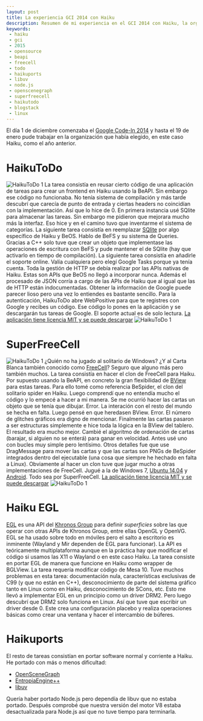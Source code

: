 ```yaml
---
layout: post
title: La experiencia GCI 2014 con Haiku
description: Resumen de mi experiencia en el GCI 2014 con Haiku, la organización que elegí
keywords:
 - haiku
 - gci
 - 2015
 - opensource
 - beapi
 - freecell
 - todo
 - haikuports
 - libuv
 - node.js
 - openscenegraph
 - superfreecell
 - haikutodo
 - blogstack
 - linux
---
```


El día 1 de diciembre comenzaba el [Google Code-In 2014](http://www.google-melange.com/gci/homepage/google/gci2014) y hasta el 19 de enero pude trabajar en la organización que había elegido, en este caso Haiku, como el año anterior. 


# HaikuToDo

![HaikuToDo 1]({{site.baseurl}}images/HaikuToDo-1.png)
La tarea consistía en reusar cierto código de una aplicación de tareas para crear un frontend en Haiku usando la BeAPI. Sin embargo ese código no funcionaba. No tenía sistema de compilación y más tarde descubrí que carecía de punto de entrada y ciertas headers no coincidían con la implementación. Así que lo hice de 0. En primera instancia usé SQlite para almacenar las tareas. Sin embargo me pidieron que mejorara mucho más la interfaz. Eso hice y en el camino tuvo que inventarme el sistema de categorías. La siguiente tarea consistía en reemplazar [SQlite](http://sqlite.org) por algo específico de Haiku y BeOS. Hablo de BeFS y su sistema de Queries. Gracias a C++ solo tuve que crear un objeto que implementase las operaciones de escritura con BeFS y pude mantener el de SQlite (hay que activarlo en tiempo de compilación). La siguiente tarea consistía en añadirle el soporte online. Valía cualquiera pero elegí Google Tasks porque ya tenía cuenta. Toda la gestión de HTTP se debía realizar por las APIs nativas de Haiku. Estas son APIs que BeOS no llegó a incorporar nunca. Además el procesado de JSON corría a cargo de las APIs de Haiku que al igual que las de HTTP están indocumentadas. Obtener la información de Google puede parecer lioso pero una vez lo entiendes es bastante sencillo. Para la autenticación, HaikuToDo abre WebPositive para que te registres con Google y recibes un código. Ese código lo pones en la aplicación y se descargarán tus tareas de Google. El soporte actual es de solo lectura. [La aplicación tiene licencia MIT y se puede descargar](http://github.com/AdrianArroyoCalle/HaikuToDo)
![HaikuToDo 1]({{site.baseurl}}images/HaikuToDo-2.png)

# SuperFreeCell

![HaikuToDo 1]({{site.baseurl}}images/SuperFreeCell-1.png)
¿Quién no ha jugado al solitario de Windows? ¿Y al Carta Blanca también conocido como [FreeCell](https://es.wikipedia.org/wiki/FreeCell)? Seguro que alguno más pero también muchos. La tarea consistía en hacer el clon de FreeCell para Haiku. Por supuesto usando la BeAPI, en concreto la gran flexibilidad de [BView](http://api.haiku-os.org/classBView.html) para estas tareas. Para ello tomé como referencia BeSpider, el clon del solitario spider en Haiku. Luego comprendí que no entendía mucho el código y lo empecé a hacer a mi manera. Se me ocurrió hacer las cartas un objeto que se tenía que dibujar. Error. La interación con el resto del mundo se hecha en falta. Luego pensé en que heredasen BView. Error. El número de glitches gráficos era digno de mencionar. Finalmente las cartas pasaron a ser estructuras simplemente e hice toda la lógica en la BView del tablero. El resultado era mucho mejor. Cambié el algoritmo de ordenación de cartas (barajar, si alguien no se enterá) para ganar en velocidad. Antes usé uno con bucles muy simple pero lentísimo. Otros detalles fue que use DragMessage para mover las cartas y que las cartas son PNGs de BeSpider integrados dentro del ejecutable (una cosa que siempre he hechado en falta a Linux). Obviamente al hacer un clon tuve que jugar mucho a otras implementaciones de FreeCell. Jugué a la de Windows 7, [Ubuntu 14.04](https://wiki.gnome.org/action/show/Apps/Aisleriot?action=show&redirect=Aisleriot) y [Android](https://play.google.com/store/apps/details?id=com.mobilityware.freecell). Todo sea por SuperFreeCell. [La aplicación tiene licencia MIT y se puede descargar](http://github.com/AdrianArroyoCalle/SuperFreeCell)
![HaikuToDo 1]({{site.baseurl}}images/SuperFreeCell-2.png)

# Haiku EGL
[EGL](http://es.wikipedia.org/wiki/EGL) es una API del [Khronos Group](http://khronos.org) para definir _superficies_ sobre las que operar con otras APIs de Khronos Group, entre ellas OpenGL y OpenVG. EGL se ha usado sobre todo en móviles pero el salto a escritorio es inminente (Wayland y Mir dependen de EGL para funcionar). La API es teóricamente multiplataforma aunque en la práctica hay que modificar el código si usamos las X11 o Wayland o en este caso Haiku. La tarea consiste en portar EGL de manera que funcione en Haiku como wrapper de BGLView. La tarea requería modificar código de Mesa 10. Tuve muchos problemas en esta tarea: documentación nula, características exclusivas de C99 (y que no están en C++), desconocimiento de parte del sistema gráfico tanto en Linux como en Haiku, desconocimiento de SCons, etc. Esto me llevó a implementar EGL en un principio como un driver DRM2. Pero luego descubrí que DRM2 solo funciona en Linux. Así que tuve que escribir un driver desde 0. Este crea una configuración placebo y realiza operaciones básicas como crear una ventana y hacer el intercambio de búferes.
# Haikuports

El resto de tareas consistían en portar software normal y corriente a Haiku. He portado con más o menos dificultad:
 - [OpenSceneGraph](http://openscenegraph.org)
 - [EntropiaEngine++](http://bitbucket.org/SpartanJ/eepp)
 - [libuv](http://github.com/libuv/libuv)

Quería haber portado Node.js pero dependía de libuv que no estaba portado. Después comprobé que nuestra versión del motor V8 estaba desactualizada para Node.js así que no tuve tiempo para terminarla.
